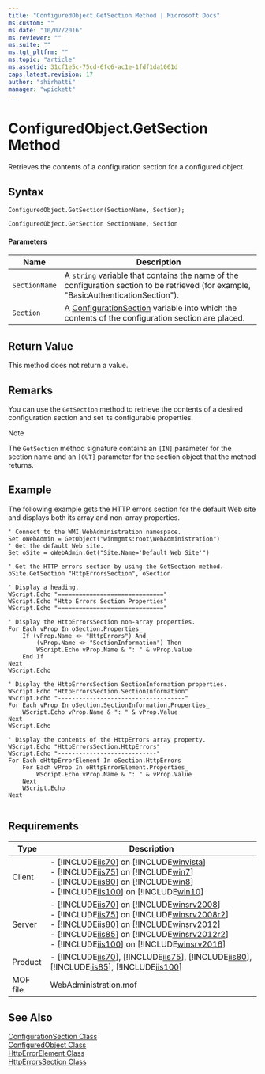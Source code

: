 ```yaml
---
title: "ConfiguredObject.GetSection Method | Microsoft Docs"
ms.custom: ""
ms.date: "10/07/2016"
ms.reviewer: ""
ms.suite: ""
ms.tgt_pltfrm: ""
ms.topic: "article"
ms.assetid: 31cf1e5c-75cd-6fc6-ac1e-1fdf1da1061d
caps.latest.revision: 17
author: "shirhatti"
manager: "wpickett"
---
```

# ConfiguredObject.GetSection Method
Retrieves the contents of a configuration section for a configured object.  
  
## Syntax  
  
```jscript#  
ConfiguredObject.GetSection(SectionName, Section);  
```  
  
```vbs  
ConfiguredObject.GetSection SectionName, Section  
```  
  
#### Parameters  
  
|Name|Description|  
|----------|-----------------|  
|`SectionName`|A `string` variable that contains the name of the configuration section to be retrieved (for example, "BasicAuthenticationSection").|  
|`Section`|A [ConfigurationSection](../../reference/admin/configurationsection-class1.md) variable into which the contents of the configuration section are placed.|  
  
## Return Value  
 This method does not return a value.  
  
## Remarks  
 You can use the `GetSection` method to retrieve the contents of a desired configuration section and set its configurable properties.  
  
> [!NOTE]
>  The `GetSection` method signature contains an `[IN]` parameter for the section name and an `[OUT]` parameter for the section object that the method returns.  
  
## Example  
 The following example gets the HTTP errors section for the default Web site and displays both its array and non-array properties.  
  
```  
' Connect to the WMI WebAdministration namespace.  
Set oWebAdmin = GetObject("winmgmts:root\WebAdministration")  
' Get the default Web site.  
Set oSite = oWebAdmin.Get("Site.Name='Default Web Site'")  
  
' Get the HTTP errors section by using the GetSection method.  
oSite.GetSection "HttpErrorsSection", oSection  
  
' Display a heading.  
WScript.Echo "=============================="  
WScript.Echo "Http Errors Section Properties"  
WScript.Echo "=============================="  
  
' Display the HttpErrorsSection non-array properties.  
For Each vProp In oSection.Properties_  
    If (vProp.Name <> "HttpErrors") And _  
        (vProp.Name <> "SectionInformation") Then  
        WScript.Echo vProp.Name & ": " & vProp.Value  
    End If  
Next  
WScript.Echo   
  
' Display the HttpErrorsSection SectionInformation properties.  
WScript.Echo "HttpErrorsSection.SectionInformation"  
WScript.Echo "------------------------------------"  
For Each vProp In oSection.SectionInformation.Properties_  
    WScript.Echo vProp.Name & ": " & vProp.Value  
Next  
WScript.Echo  
  
' Display the contents of the HttpErrors array property.  
WScript.Echo "HttpErrorsSection.HttpErrors"  
WScript.Echo "----------------------------"  
For Each oHttpErrorElement In oSection.HttpErrors  
    For Each vProp In oHttpErrorElement.Properties_  
        WScript.Echo vProp.Name & ": " & vProp.Value  
    Next  
    WScript.Echo  
Next  
  
```  
  
## Requirements  
  
|Type|Description|  
|----------|-----------------|  
|Client|-   [!INCLUDE[iis70](../../reference/admin/includes/iis70-md.md)] on [!INCLUDE[winvista](../../reference/admin/includes/winvista-md.md)]<br />-   [!INCLUDE[iis75](../../reference/admin/includes/iis75-md.md)] on [!INCLUDE[win7](../../reference/admin/includes/win7-md.md)]<br />-   [!INCLUDE[iis80](../../reference/admin/includes/iis80-md.md)] on [!INCLUDE[win8](../../reference/admin/includes/win8-md.md)]<br />-   [!INCLUDE[iis100](../../reference/admin/includes/iis100-md.md)] on [!INCLUDE[win10](../../reference/admin/includes/win10-md.md)]|  
|Server|-   [!INCLUDE[iis70](../../reference/admin/includes/iis70-md.md)] on [!INCLUDE[winsrv2008](../../reference/admin/includes/winsrv2008-md.md)]<br />-   [!INCLUDE[iis75](../../reference/admin/includes/iis75-md.md)] on [!INCLUDE[winsrv2008r2](../../reference/admin/includes/winsrv2008r2-md.md)]<br />-   [!INCLUDE[iis80](../../reference/admin/includes/iis80-md.md)] on [!INCLUDE[winsrv2012](../../reference/admin/includes/winsrv2012-md.md)]<br />-   [!INCLUDE[iis85](../../reference/admin/includes/iis85-md.md)] on [!INCLUDE[winsrv2012r2](../../reference/admin/includes/winsrv2012r2-md.md)]<br />-   [!INCLUDE[iis100](../../reference/admin/includes/iis100-md.md)] on [!INCLUDE[winsrv2016](../../reference/admin/includes/winsrv2016-md.md)]|  
|Product|-   [!INCLUDE[iis70](../../reference/admin/includes/iis70-md.md)], [!INCLUDE[iis75](../../reference/admin/includes/iis75-md.md)], [!INCLUDE[iis80](../../reference/admin/includes/iis80-md.md)], [!INCLUDE[iis85](../../reference/admin/includes/iis85-md.md)], [!INCLUDE[iis100](../../reference/admin/includes/iis100-md.md)]|  
|MOF file|WebAdministration.mof|  
  
## See Also  
 [ConfigurationSection Class](../../reference/admin/configurationsection-class1.md)   
 [ConfiguredObject Class](../../reference/admin/configuredobject-class1.md)   
 [HttpErrorElement Class](../../reference/admin/httperrorelement-class.md)   
 [HttpErrorsSection Class](../../reference/admin/httperrorssection-class.md)